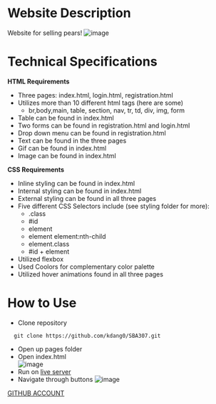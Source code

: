 # Website Description
Website for selling pears! 
![image](https://github.com/user-attachments/assets/1ed564d1-2674-4696-b58f-cd68baa5bd0d)
# Technical Specifications
  **HTML Requirements**
   * Three pages: index.html, login.html, registration.html
   * Utilizes more than 10 different html tags (here are some)
     * br,body,main, table, section, nav, tr, td, div, img, form
   * Table can be found in index.html
   * Two forms can be found in registration.html and login.html
   * Drop down menu can be found in registration.html
   * Text can be found in the three pages
   * Gif can be found in index.html
   * Image can be found in index.html
  
   **CSS Requirements**
   * Inline styling can be found in index.html
   * Internal styling can be found in index.html
   * External styling can be found in all three pages
   * Five different CSS Selectors include (see styling folder for more):
     * .class
     * #id
     * element
     * element element:nth-child
     * element.class
     * #id + element
   * Utilized flexbox
   * Used Coolors for complementary color palette 
   * Utilized hover animations found in all three pages
# How to Use
  * Clone repository
  ```
    git clone https://github.com/kdang0/SBA307.git
  ```
  * Open up pages folder
  * Open index.html <br>
  ![image](https://github.com/user-attachments/assets/89d1fdd6-881a-45a5-83c2-67985ca44c46) 
  * Run on [live server](https://marketplace.visualstudio.com/items?itemName=ritwickdey.LiveServer)
  * Navigate through buttons
  ![image](https://github.com/user-attachments/assets/1c2df694-6e48-4c82-bb8d-43354a638acd)

[GITHUB ACCOUNT](https://github.com/kdang0)

        
